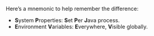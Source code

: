 Here’s a mnemonic to help remember the difference:

- **S**ystem **P**roperties: **S**et **P**er **J**ava process.
- **E**nvironment **V**ariables: **E**verywhere, **V**isible globally.